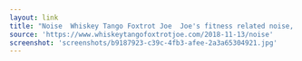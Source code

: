 ```yaml
---
layout: link
title: "Noise  Whiskey Tango Foxtrot Joe  Joe's fitness related noise, news, & opinions. Always a day late."
source: 'https://www.whiskeytangofoxtrotjoe.com/2018-11-13/noise'
screenshot: 'screenshots/b9187923-c39c-4fb3-afee-2a3a65304921.jpg'
---
```


